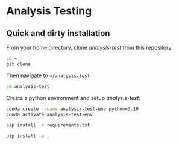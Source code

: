 # Analysis Testing

## Quick and dirty installation

From your home directory, clone *analysis-test* from this repository:

```bash
cd ~
git clone
```

Then navigate to `~/analysis-test`

```bash
cd analysis-test
```

Create a python environment and setup *analysis-test*:

```bash
conda create --name analysis-test-env python=3.10
conda activate analysis-test-env

pip install -r requirements.txt

pip install -e .
```

